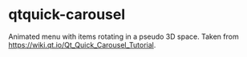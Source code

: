 # qtquick-carousel
Animated menu with items rotating in a pseudo 3D space. Taken from https://wiki.qt.io/Qt_Quick_Carousel_Tutorial.
